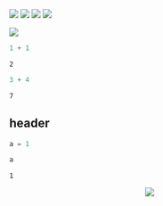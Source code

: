 <img src="https://latex.codecogs.com/gif.latex?y=x^2"/>
  
<img src="https://latex.codecogs.com/gif.latex?e^{i&#x5C;pi}%20+%201%20=%200"/>
  
<img src="https://latex.codecogs.com/gif.latex?e^x=&#x5C;sum_{i=0}^&#x5C;infty%20&#x5C;frac{1}{i!}x^i"/>
  
<img src="https://latex.codecogs.com/gif.latex?&#x5C;frac{n!}{k!(n-k)!}%20=%20{n%20&#x5C;choose%20k}"/>
  
<img src="https://latex.codecogs.com/gif.latex?A_{m,n}%20=
%20&#x5C;begin{pmatrix}
%20%20a_{1,1}%20&amp;%20a_{1,2}%20&amp;%20&#x5C;cdots%20&amp;%20a_{1,n}%20&#x5C;&#x5C;
%20%20a_{2,1}%20&amp;%20a_{2,2}%20&amp;%20&#x5C;cdots%20&amp;%20a_{2,n}%20&#x5C;&#x5C;
%20%20&#x5C;vdots%20%20&amp;%20&#x5C;vdots%20%20&amp;%20&#x5C;ddots%20&amp;%20&#x5C;vdots%20%20&#x5C;&#x5C;
%20%20a_{m,1}%20&amp;%20a_{m,2}%20&amp;%20&#x5C;cdots%20&amp;%20a_{m,n}
%20&#x5C;end{pmatrix}"/>
  
```python
1 + 1
```
  
    2
  
```python
3 + 4
```
  
    7
  
##  header
  
  
```python
a = 1
```
  
```python
a
```
  
    1
  
<p align="center"><img src="https://latex.codecogs.com/gif.latex?e^{i&#x5C;theta}%20=%20&#x5C;cos&#x5C;theta%20+%20i&#x5C;sin&#x5C;theta"/></p>  
  
  
```python
  
```
  
